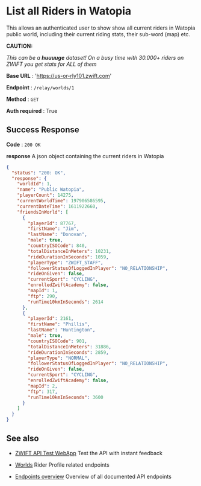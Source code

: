 # List all Riders in Watopia

This allows an authenticated user to show show all current riders in Watopia public world, including their current riding
stats, their sub-word (map) etc. 

**CAUTION:**

*This can be a **huuuuge** dataset! On a busy time with 30.000+ riders on ZWIFT you get stats for ALL of them*

**Base URL** : 'https://us-or-rly101.zwift.com'

**Endpoint** : `/relay/worlds/1`

**Method** : `GET`

**Auth required** : True

## Success Response

**Code** : `200 OK`

**response**
A json object containing the current riders in Watopia

```json
{
  "status": "200: OK",
  "response": {
    "worldId": 1,
    "name": "Public Watopia",
    "playerCount": 14275,
    "currentWorldTime": 197906586595,
    "currentDateTime": 1611922660,
    "friendsInWorld": [
      {
        "playerId": 87767,
        "firstName": "Jim",
        "lastName": "Donovan",
        "male": true,
        "countryISOCode": 840,
        "totalDistanceInMeters": 10231,
        "rideDurationInSeconds": 1059,
        "playerType": "ZWIFT_STAFF",
        "followerStatusOfLoggedInPlayer": "NO_RELATIONSHIP",
        "rideOnGiven": false,
        "currentSport": "CYCLING",
        "enrolledZwiftAcademy": false,
        "mapId": 1,
        "ftp": 290,
        "runTime10kmInSeconds": 2614
      },
      {
        "playerId": 2161,
        "firstName": "Phillis",
        "lastName": "Huntington",
        "male": true,
        "countryISOCode": 901,
        "totalDistanceInMeters": 31886,
        "rideDurationInSeconds": 2859,
        "playerType": "NORMAL",
        "followerStatusOfLoggedInPlayer": "NO_RELATIONSHIP",
        "rideOnGiven": false,
        "currentSport": "CYCLING",
        "enrolledZwiftAcademy": false,
        "mapId": 2,
        "ftp": 317,
        "runTime10kmInSeconds": 3600
      }
    ]
  }
}
```

## See also

- [ZWIFT API Test WebApp](https://zwiftapi.strukturunion.de) Test the API with instant feedback

- [Worlds](../README.md#worlds) Rider Profile related endpoints

- [Endpoints overview](../README.md#known-endpoints) Overview of all documented API endpoints
